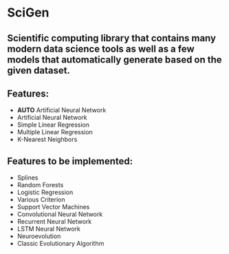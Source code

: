 # SciGen
## Scientific computing library that contains many modern data science tools as well as a few models that automatically generate based on the given dataset.
 
## Features:
  * **AUTO** Artificial Neural Network
  * Artificial Neural Network
  * Simple Linear Regression
  * Multiple Linear Regression
  * K-Nearest Neighbors
   
## Features to be implemented:
  * Splines
  * Random Forests
  * Logistic Regression
  * Various Criterion
  * Support Vector Machines
  * Convolutional Neural Network
  * Recurrent Neural Network
  * LSTM Neural Network
  * Neuroevolution
  * Classic Evolutionary Algorithm
